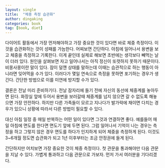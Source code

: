 ```yaml
---
layout: single
title:  "체중 측정 습관화"
author: dingaking
categories: book
tag: [book, diet]
---
```



다이어트 활동에서 가장 먼저해야하고 가장 중요한 것이 있다면 바로 체중 측정이다. 이것을 습관화하는 것이 성패를 가늠한다. 어찌보면 간단하다. 아침에 일어나서 용변을 보고 체중을 측정하고 기록한다. 이게 끝인데 실제로 해보면 초반에는 생각보다 빼먹는 날이 더러 있다. 원인을 살펴보면 자고 일어나서는 아직 정신이 또렷하지 못하기 때문이다. 비몽사몽이란 말이 있다. 잠이 덜깬 상태를 말하는데 이때는 습관적으로 하는 행동이 아니라면 잊어먹을 수가 있다. 이러다가 몇일 연속으로 측정을 못하면 포기하는 경우가 생긴다. 간단한 방법으로 이를 미연에 방지할 수가 있다.

결론은 전날 미리 준비하기다. 전날 잠자리에 들기 전에 자신의 동선에 체중계를 놓아두면 된다. 화장실 앞에 두어서 용변을 보러갈때 체중계를 넘지 않으면 갈 수 없도록 해놓으면 가장 안전하다. 하지만 다른 가족들이 모르고 지나다가 발가락에 채이면 다치는 경우가 있으니 상황에 따라서 다른 방법이 필요할 수 있다.

대신 아침 일정 중 매일 반복하는 어떤 일이 있다면 그것과 연결하면 좋다. 예를들어 매일 아침에 면도를 한다면 면도기 앞에 두면 된다. 그럼 일어나서 기억이 나는 경우는 측정을 하고 그렇지 않은 경우 면도를 하다가 인지하게 되어 체중을 측정하게 된다. 이것도 3~6개월 정도면 습관화가 되고 1년 이후부터는 조금 안정권에 들게 된다.

간단하지만 어치보면 가장 중요한 것이 체중 측정이다. 첫 관문을 통과해야만 다음 관문을 지날 수 있다. 가볍게 통과하고 다음 관문으로 가보자. 먼저 가서 여러분을 기다리겠다.